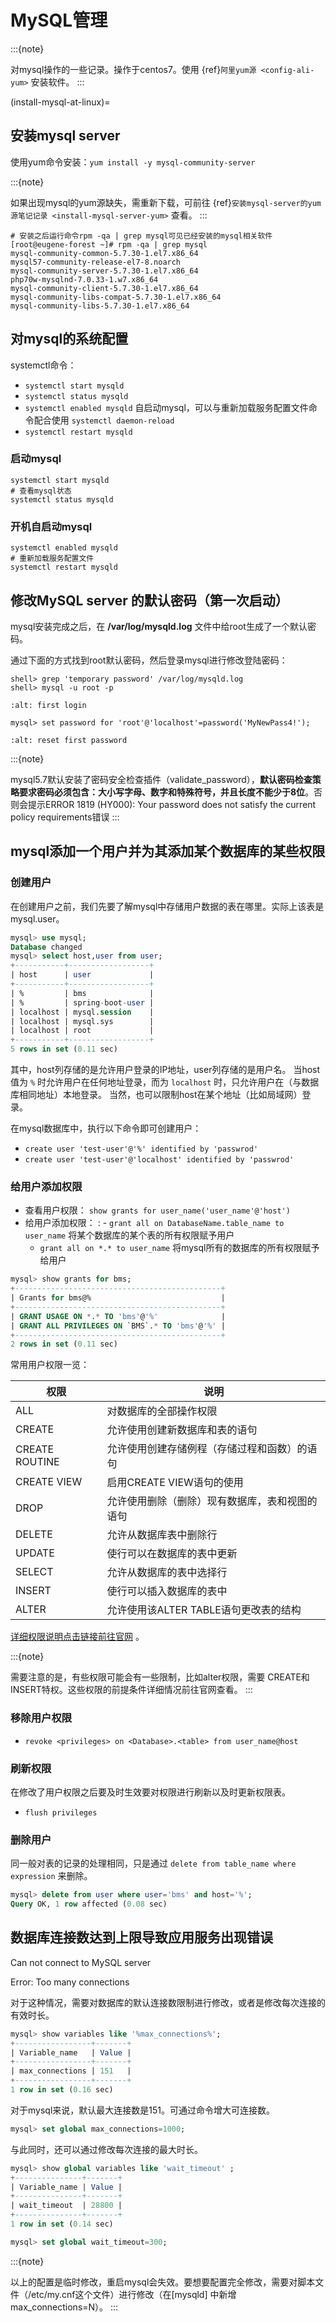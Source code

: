 # MySQL管理

:::{note}

对mysql操作的一些记录。操作于centos7。使用 {ref}`阿里yum源 <config-ali-yum>` 安装软件。
:::

(install-mysql-at-linux)=

## 安装mysql server

使用yum命令安装：`yum install -y mysql-community-server`

:::{note}

如果出现mysql的yum源缺失，需重新下载，可前往 {ref}`安装mysql-server的yum源笔记记录 <install-mysql-server-yum>` 查看。
:::

```shell
# 安装之后运行命令rpm -qa | grep mysql可见已经安装的mysql相关软件
[root@eugene-forest ~]# rpm -qa | grep mysql
mysql-community-common-5.7.30-1.el7.x86_64
mysql57-community-release-el7-8.noarch
mysql-community-server-5.7.30-1.el7.x86_64
php70w-mysqlnd-7.0.33-1.w7.x86_64
mysql-community-client-5.7.30-1.el7.x86_64
mysql-community-libs-compat-5.7.30-1.el7.x86_64
mysql-community-libs-5.7.30-1.el7.x86_64
```

## 对mysql的系统配置

systemctl命令：

- `systemctl start mysqld`
- `systemctl status mysqld`
- `systemctl enabled mysqld` 自启动mysql，可以与重新加载服务配置文件命令配合使用 `systemctl daemon-reload`
- `systemctl restart mysqld`

### 启动mysql

```shell
systemctl start mysqld
# 查看mysql状态
systemctl status mysqld
```

### 开机自启动mysql

```shell
systemctl enabled mysqld
# 重新加载服务配置文件
systemctl restart mysqld
```

## 修改MySQL server 的默认密码（第一次启动）

mysql安装完成之后，在 **/var/log/mysqld.log** 文件中给root生成了一个默认密码。

通过下面的方式找到root默认密码，然后登录mysql进行修改登陆密码：

```shell
shell> grep 'temporary password' /var/log/mysqld.log
shell> mysql -u root -p
```

```{image} ../../img/linux/mysqld/first-login.png
:alt: first login
```

```mysql
mysql> set password for 'root'@'localhost'=password('MyNewPass4!');
```

```{image} ../../img/linux/mysqld/reset-first-password.png
:alt: reset first password
```

:::{note}

mysql5.7默认安装了密码安全检查插件（validate_password），**默认密码检查策略要求密码必须包含：大小写字母、数字和特殊符号，并且长度不能少于8位**。否则会提示ERROR 1819 (HY000): Your password does not satisfy the current policy requirements错误
:::
 
## mysql添加一个用户并为其添加某个数据库的某些权限

### 创建用户

在创建用户之前，我们先要了解mysql中存储用户数据的表在哪里。实际上该表是mysql.user。

```sql
mysql> use mysql;
Database changed
mysql> select host,user from user;
+-----------+------------------+
| host      | user             |
+-----------+------------------+
| %         | bms              |
| %         | spring-boot-user |
| localhost | mysql.session    |
| localhost | mysql.sys        |
| localhost | root             |
+-----------+------------------+
5 rows in set (0.11 sec)
```

其中，host列存储的是允许用户登录的IP地址，user列存储的是用户名。
当host值为 `%` 时允许用户在任何地址登录，而为 `localhost` 时，只允许用户在（与数据库相同地址）本地登录。
当然，也可以限制host在某个地址（比如局域网）登录。

在mysql数据库中，执行以下命令即可创建用户：

- `create user 'test-user'@'%' identified by 'passwrod'`
- `create user 'test-user'@'localhost' identified by 'passwrod'`
 
### 给用户添加权限

- 查看用户权限： `show grants for user_name('user_name'@'host')`
- 给用户添加权限：
  : - `grant all on DatabaseName.table_name to user_name` 将某个数据库的某个表的所有权限赋予用户
    - `grant all on *.* to user_name` 将mysql所有的数据库的所有权限赋予给用户

```sql
mysql> show grants for bms;
+----------------------------------------------+
| Grants for bms@%                             |
+----------------------------------------------+
| GRANT USAGE ON *.* TO 'bms'@'%'              |
| GRANT ALL PRIVILEGES ON `BMS`.* TO 'bms'@'%' |
+----------------------------------------------+
2 rows in set (0.11 sec)
```

常用用户权限一览：

| 权限           | 说明                                           |
| -------------- | ---------------------------------------------- |
| ALL            | 对数据库的全部操作权限                         |
| CREATE         | 允许使用创建新数据库和表的语句                 |
| CREATE ROUTINE | 允许使用创建存储例程（存储过程和函数）的语句   |
| CREATE VIEW    | 启用CREATE VIEW语句的使用                      |
| DROP           | 允许使用删除（删除）现有数据库，表和视图的语句 |
| DELETE         | 允许从数据库表中删除行                         |
| UPDATE         | 使行可以在数据库的表中更新                     |
| SELECT         | 允许从数据库的表中选择行                       |
| INSERT         | 使行可以插入数据库的表中                       |
| ALTER          | 允许使用该ALTER TABLE语句更改表的结构          |

[详细权限说明点击链接前往官网](https://dev.mysql.com/doc/refman/5.7/en/privileges-provided.html) 。

:::{note}

需要注意的是，有些权限可能会有一些限制，比如alter权限，需要 CREATE和 INSERT特权。这些权限的前提条件详细情况前往官网查看。
:::
 
### 移除用户权限

- `revoke <privileges> on <Database>.<table> from user_name@host`
 
### 刷新权限

在修改了用户权限之后要及时生效要对权限进行刷新以及时更新权限表。

- `flush privileges`
 
### 删除用户

同一般对表的记录的处理相同，只是通过 `delete from table_name where expression` 来删除。

```sql
mysql> delete from user where user='bms' and host='%';
Query OK, 1 row affected (0.08 sec)
```
 
## 数据库连接数达到上限导致应用服务出现错误

Can not connect to MySQL server

Error: Too many connections

对于这种情况，需要对数据库的默认连接数限制进行修改，或者是修改每次连接的有效时长。

```sql
mysql> show variables like '%max_connections%';
+-----------------+-------+
| Variable_name   | Value |
+-----------------+-------+
| max_connections | 151   |
+-----------------+-------+
1 row in set (0.16 sec)
```

对于mysql来说，默认最大连接数是151。可通过命令增大可连接数。

```sql
mysql> set global max_connections=1000;
```

与此同时，还可以通过修改每次连接的最大时长。

```sql
mysql> show global variables like 'wait_timeout' ;
+---------------+-------+
| Variable_name | Value |
+---------------+-------+
| wait_timeout  | 28800 |
+---------------+-------+
1 row in set (0.14 sec)

mysql> set global wait_timeout=300;
```

:::{note}

以上的配置是临时修改，重启mysql会失效。要想要配置完全修改，需要对脚本文件（/etc/my.cnf这个文件）进行修改（在\[mysqld\] 中新增max_connections=N）。
:::
